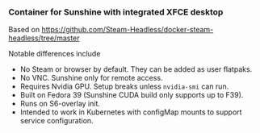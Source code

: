 ### Container for Sunshine with integrated XFCE desktop

Based on https://github.com/Steam-Headless/docker-steam-headless/tree/master

Notable differences include

- No Steam or browser by default. They can be added as user flatpaks.
- No VNC. Sunshine only for remote access.
- Requires Nvidia GPU. Setup breaks unless `nvidia-smi` can run.
- Built on Fedora 39 (Sunshine CUDA build only supports up to F39).
- Runs on S6-overlay init.
- Intended to work in Kubernetes with configMap mounts to support service configuration.
